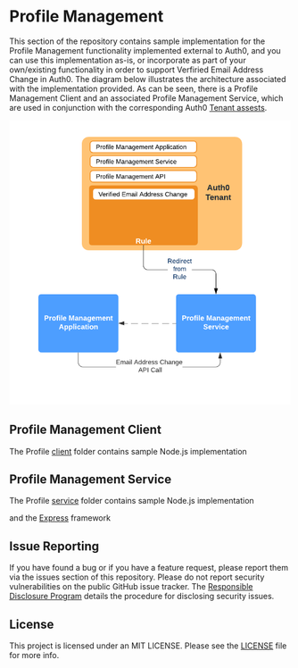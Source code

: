 # Profile Management

This section of the repository contains sample implementation for the Profile Management functionality implemented external to Auth0, and you can use this implementation as-is, or incorporate as part of your own/existing functionality in order to support Verfiried Email Address Change in Auth0. The diagram below illustrates the architecture associated with the implementation provided. As can be seen, there is a Profile Management Client and an associated Profile Management Service, which are used in conjunction with the corresponding Auth0 [Tenant assests](../Tenant).

<p align="center">
<img src="./Architecture.png">
</p>

## Profile Management Client

The Profile [client](Profile/client) folder contains sample Node.js implementation 

## Profile Management Service

The Profile [service](Profile/service) folder contains sample Node.js implementation 

 and the [Express](https://expressjs.com/) framework

## Issue Reporting

If you have found a bug or if you have a feature request, please report them via the issues section of this repository. Please do not report security vulnerabilities on the public GitHub issue tracker. The [Responsible Disclosure Program](https://auth0.com/whitehat) details the procedure for disclosing security issues.

## License

This project is licensed under an MIT LICENSE. Please see the [LICENSE](../LICENSE) file for more info.
